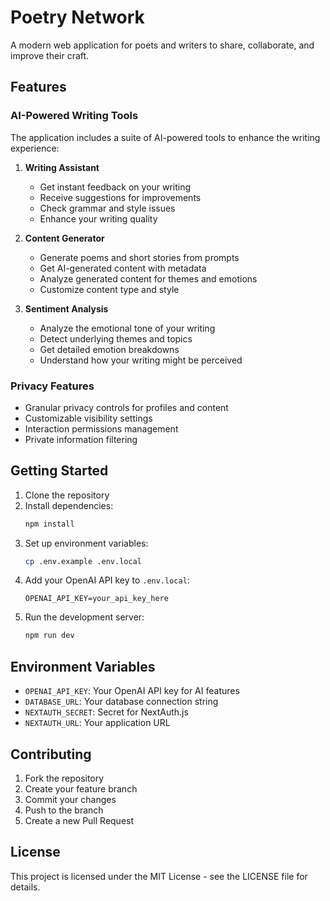 # Poetry Network

A modern web application for poets and writers to share, collaborate, and improve their craft.

## Features

### AI-Powered Writing Tools

The application includes a suite of AI-powered tools to enhance the writing experience:

1. **Writing Assistant**
   - Get instant feedback on your writing
   - Receive suggestions for improvements
   - Check grammar and style issues
   - Enhance your writing quality

2. **Content Generator**
   - Generate poems and short stories from prompts
   - Get AI-generated content with metadata
   - Analyze generated content for themes and emotions
   - Customize content type and style

3. **Sentiment Analysis**
   - Analyze the emotional tone of your writing
   - Detect underlying themes and topics
   - Get detailed emotion breakdowns
   - Understand how your writing might be perceived

### Privacy Features

- Granular privacy controls for profiles and content
- Customizable visibility settings
- Interaction permissions management
- Private information filtering

## Getting Started

1. Clone the repository
2. Install dependencies:
   ```bash
   npm install
   ```
3. Set up environment variables:
   ```bash
   cp .env.example .env.local
   ```
4. Add your OpenAI API key to `.env.local`:
   ```
   OPENAI_API_KEY=your_api_key_here
   ```
5. Run the development server:
   ```bash
   npm run dev
   ```

## Environment Variables

- `OPENAI_API_KEY`: Your OpenAI API key for AI features
- `DATABASE_URL`: Your database connection string
- `NEXTAUTH_SECRET`: Secret for NextAuth.js
- `NEXTAUTH_URL`: Your application URL

## Contributing

1. Fork the repository
2. Create your feature branch
3. Commit your changes
4. Push to the branch
5. Create a new Pull Request

## License

This project is licensed under the MIT License - see the LICENSE file for details. 